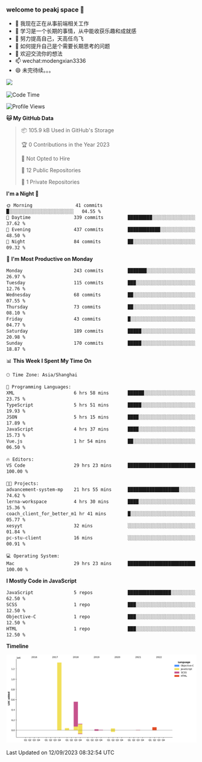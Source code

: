 ### welcome to peakj space 👋



- 🔭 我现在正在从事前端相关工作
- 🌱 学习是一个长期的事情，从中能收获乐趣和成就感
- 👯 努力提高自己，天高任鸟飞
- 🤔 如何提升自己是个需要长期思考的问题
- 💬 欢迎交流你的想法
- 📫 wechat:modengxian3336
- 😄 未完待续。。。

![](https://s2.ax1x.com/2019/06/28/ZKxc4J.jpg)

<!--START_SECTION:waka-->
![Code Time](http://img.shields.io/badge/Code%20Time-2%2C780%20hrs%2029%20mins-blue)

![Profile Views](http://img.shields.io/badge/Profile%20Views-0-blue)

**🐱 My GitHub Data** 

> 📦 105.9 kB Used in GitHub's Storage 
 > 
> 🏆 0 Contributions in the Year 2023
 > 
> 🚫 Not Opted to Hire
 > 
> 📜 12 Public Repositories 
 > 
> 🔑 1 Private Repositories 
 > 
**I'm a Night 🦉** 

```text
🌞 Morning                41 commits          █░░░░░░░░░░░░░░░░░░░░░░░░   04.55 % 
🌆 Daytime                339 commits         █████████░░░░░░░░░░░░░░░░   37.62 % 
🌃 Evening                437 commits         ████████████░░░░░░░░░░░░░   48.50 % 
🌙 Night                  84 commits          ██░░░░░░░░░░░░░░░░░░░░░░░   09.32 % 
```
📅 **I'm Most Productive on Monday** 

```text
Monday                   243 commits         ███████░░░░░░░░░░░░░░░░░░   26.97 % 
Tuesday                  115 commits         ███░░░░░░░░░░░░░░░░░░░░░░   12.76 % 
Wednesday                68 commits          ██░░░░░░░░░░░░░░░░░░░░░░░   07.55 % 
Thursday                 73 commits          ██░░░░░░░░░░░░░░░░░░░░░░░   08.10 % 
Friday                   43 commits          █░░░░░░░░░░░░░░░░░░░░░░░░   04.77 % 
Saturday                 189 commits         █████░░░░░░░░░░░░░░░░░░░░   20.98 % 
Sunday                   170 commits         █████░░░░░░░░░░░░░░░░░░░░   18.87 % 
```


📊 **This Week I Spent My Time On** 

```text
🕑︎ Time Zone: Asia/Shanghai

💬 Programming Languages: 
XML                      6 hrs 58 mins       ██████░░░░░░░░░░░░░░░░░░░   23.75 % 
TypeScript               5 hrs 51 mins       █████░░░░░░░░░░░░░░░░░░░░   19.93 % 
JSON                     5 hrs 15 mins       ████░░░░░░░░░░░░░░░░░░░░░   17.89 % 
JavaScript               4 hrs 37 mins       ████░░░░░░░░░░░░░░░░░░░░░   15.73 % 
Vue.js                   1 hr 54 mins        ██░░░░░░░░░░░░░░░░░░░░░░░   06.50 % 

🔥 Editors: 
VS Code                  29 hrs 23 mins      █████████████████████████   100.00 % 

🐱‍💻 Projects: 
advancement-system-mp    21 hrs 55 mins      ███████████████████░░░░░░   74.62 % 
lerna-workspace          4 hrs 30 mins       ████░░░░░░░░░░░░░░░░░░░░░   15.36 % 
coach_client_for_better_m1 hr 41 mins        █░░░░░░░░░░░░░░░░░░░░░░░░   05.77 % 
xesyyt                   32 mins             ░░░░░░░░░░░░░░░░░░░░░░░░░   01.84 % 
pc-stu-client            16 mins             ░░░░░░░░░░░░░░░░░░░░░░░░░   00.91 % 

💻 Operating System: 
Mac                      29 hrs 23 mins      █████████████████████████   100.00 % 
```

**I Mostly Code in JavaScript** 

```text
JavaScript               5 repos             ████████████████░░░░░░░░░   62.50 % 
SCSS                     1 repo              ███░░░░░░░░░░░░░░░░░░░░░░   12.50 % 
Objective-C              1 repo              ███░░░░░░░░░░░░░░░░░░░░░░   12.50 % 
HTML                     1 repo              ███░░░░░░░░░░░░░░░░░░░░░░   12.50 % 
```



**Timeline**

![Lines of Code chart](https://raw.githubusercontent.com/PeakJ/PeakJ/master/assets/bar_graph.png)


 Last Updated on 12/09/2023 08:32:54 UTC
<!--END_SECTION:waka-->
